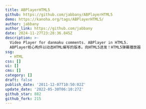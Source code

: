 ```yaml
---
title: ABPlayerHTML5
github: https://github.com/jabbany/ABPlayerHTML5
demo: https://kanoha.org/tags/ABPlayerHTML5/
author: jabbany
author_link: https://github.com/jabbany
date: 2024-11-27T23:28:36.845Z
description: >-
  Video Player for danmaku comments. ABPlayer in HTML5.
  ABPlayer核心构件以动态HTML编写的版本。向HTML5进发！HTML5弹幕播放器
ssg:
  - HTML
css: []
ui: []
cms: []
category: []
draft: false
publish_date: '2011-12-07T10:50:02Z'
update_date: '2022-05-30T06:10:27Z'
github_star: 882
github_fork: 215
---
```

